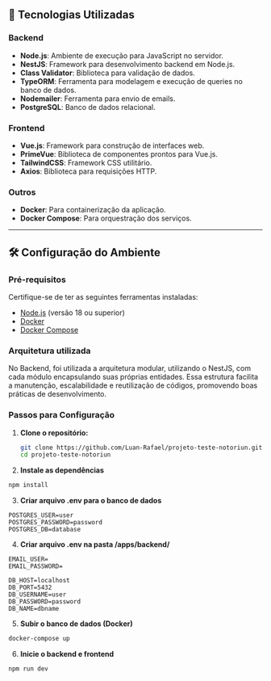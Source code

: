 
## 🚀 Tecnologias Utilizadas

### Backend
- **Node.js**: Ambiente de execução para JavaScript no servidor.
- **NestJS**: Framework para desenvolvimento backend em Node.js.
- **Class Validator**: Biblioteca para validação de dados.
- **TypeORM**: Ferramenta para modelagem e execução de queries no banco de dados.
- **Nodemailer**: Ferramenta para envio de emails.
- **PostgreSQL**: Banco de dados relacional.

### Frontend
- **Vue.js**: Framework para construção de interfaces web.
- **PrimeVue**: Biblioteca de componentes prontos para Vue.js.
- **TailwindCSS**: Framework CSS utilitário.
- **Axios**: Biblioteca para requisições HTTP.

### Outros
- **Docker**: Para containerização da aplicação.
- **Docker Compose**: Para orquestração dos serviços.

---

## 🛠️ Configuração do Ambiente

### Pré-requisitos
Certifique-se de ter as seguintes ferramentas instaladas:
- [Node.js](https://nodejs.org/) (versão 18 ou superior)
- [Docker](https://www.docker.com/)
- [Docker Compose](https://docs.docker.com/compose/)

### Arquitetura utilizada

No Backend, foi utilizada a arquitetura modular, utilizando o NestJS, com cada módulo encapsulando suas próprias entidades.
Essa estrutura facilita a manutenção, escalabilidade e reutilização de códigos, promovendo boas práticas de desenvolvimento.

### Passos para Configuração

1. **Clone o repositório:**
   ```bash
   git clone https://github.com/Luan-Rafael/projeto-teste-notoriun.git
   cd projeto-teste-notoriun
    ```

2. **Instale as dependências**
```bash
npm install
```

3. **Criar arquivo .env para o banco de dados**
```
POSTGRES_USER=user
POSTGRES_PASSWORD=password
POSTGRES_DB=database
```

4.  **Criar arquivo .env na pasta /apps/backend/**
```
EMAIL_USER=
EMAIL_PASSWORD=

DB_HOST=localhost
DB_PORT=5432
DB_USERNAME=user
DB_PASSWORD=password
DB_NAME=dbname
```


5. **Subir o banco de dados (Docker)**
```bash
docker-compose up
```

6. **Inicie o backend e frontend**
```bash
npm run dev
```

